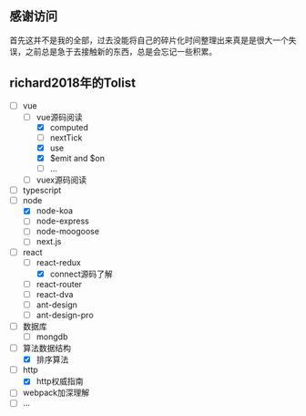 ## 感谢访问 
首先这并不是我的全部，过去没能将自己的碎片化时间整理出来真是是很大一个失误，之前总是急于去接触新的东西，总是会忘记一些积累。

## richard2018年的Tolist
- [ ] vue
  - [ ] vue源码阅读
    - [x] computed
    - [ ] nextTick
    - [x] use 
    - [x] $emit and $on
    - [ ] ...
  - [ ] vuex源码阅读
- [ ] typescript
- [ ] node
  - [x] node-koa
  - [ ] node-express
  - [ ] node-moogoose
  - [ ] next.js
- [ ] react
  - [ ] react-redux
    - [x] connect源码了解
  - [ ] react-router
  - [ ] react-dva
  - [ ] ant-design
  - [ ] ant-design-pro
- [ ] 数据库
  - [ ] mongdb
- [ ] 算法数据结构
  - [x] 排序算法
- [ ] http
  - [x] http权威指南
- [ ] webpack加深理解 
- [ ] ...

